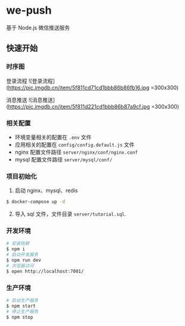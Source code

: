 # we-push

基于 Node.js 微信推送服务

## 快速开始

### 时序图
登录流程
![登录流程](https://pic.imgdb.cn/item/5f811cd71cd1bbb86b86fb16.jpg =300x300)

消息推送
![消息推送](https://pic.imgdb.cn/item/5f811d221cd1bbb86b87a9cf.jpg =300x300)

### 相关配置
- 环境变量相关的配置在 `.env` 文件
- 应用相关的配置在 `config/config.default.js` 文件
- nginx 配置文件路径 `server/nginx/conf/nginx.conf`
- mysql 配置文件路径 `server/mysql/conf/`

### 项目初始化
1. 启动 nginx、mysql、redis
```bash
$ docker-compose up -d
```
2. 导入 sql 文件，文件目录 `server/tutorial.sql`.

### 开发环境

```bash
# 安装依赖
$ npm i
# 启动开发服务
$ npm run dev
# 浏览器访问
$ open http://localhost:7001/
```

### 生产环境

```bash
# 启动生产服务
$ npm start
# 停止生产服务
$ npm stop
```
